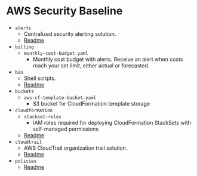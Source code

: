 # AWS Security Baseline

- `alerts`
    - Centralized security alerting solution.
    - [Readme](alerts/README.md)
- `billing`
    - `monthly-cost-budget.yaml`
        - Monthly cost budget with alerts. Receive an alert when costs reach your set limit, either actual or forecasted.
- `bin`
    - Shell scripts.
    - [Readme](bin/README.md)
- `buckets`
    - `aws-cf-template-bucket.yaml`
        - S3 bucket for CloudFormation template storage
- `cloudformation`
    - `stackset-roles`
        - IAM roles required for deploying CloudFormation StackSets with self-managed permissions
    - [Readme](cloudformation/README.md)
- `cloudtrail`
    - AWS CloudTrail organization trail solution.
    - [Readme](cloudtrail/README.md)
- `policies`
    - [Readme](policies/README.md)
